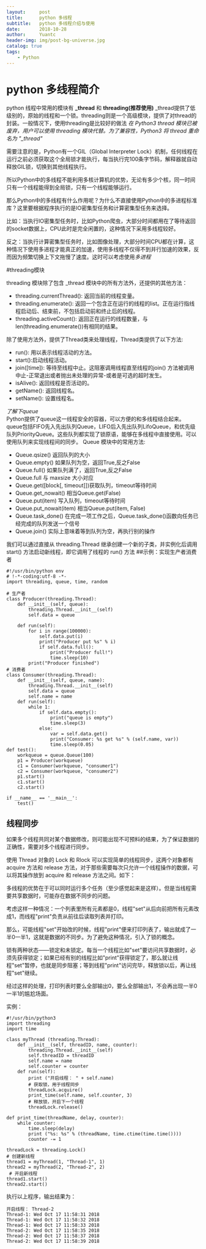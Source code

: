 ```yaml
---
layout:     post
title:      python 多线程
subtitle:   python 多线程介绍与使用
date:       2018-10-28
author:     Yuantc
header-img: img/post-bg-universe.jpg
catalog: true
tags:
    - Python
---
```


# python 多线程简介

python 线程中常用的模块有 **_thread** 和 **threading(推荐使用)** 
_thread提供了低级别的，原始的线程和一个锁。threading则是一个高级模块，提供了对thread的封装。一般情况下，使用threading是比较好的做法
*在 Python3 thread 模块已被废弃，用户可以使用 threading 模块代替。为了兼容性，Python3 将 thread 重命名为 "_thread"*

需要注意的是，Python有一个GIL（Global Interpreter Lock）机制，任何线程在运行之前必须获取这个全局锁才能执行，每当执行完100条字节码，解释器就自动释放GIL锁，切换到其他线程执行。

所以Python中的多线程不能利用多核计算机的优势，无论有多少个核，同一时间只有一个线程能得到全局锁，只有一个线程能够运行。

那么Python中的多线程有什么作用呢？为什么不直接使用Python中的多进程标准库？这里要根据程序执行的是IO密集型任务和计算密集型任务来选择。

比如：当执行IO密集型任务时，比如Python爬虫，大部分时间都用在了等待返回的socket数据上，CPU此时是完全闲置的，这种情况下采用多线程较好。

反之：当执行计算密集型任务时，比如图像处理，大部分时间CPU都在计算，这种情况下使用多进程才能真正的加速，使用多线程不仅得不到并行加速的效果，反而因为频繁切换上下文拖慢了速度。这时可以考虑使用*多进程*


#threading模块

threading 模块除了包含 _thread 模块中的所有方法外，还提供的其他方法：
+ threading.currentThread(): 返回当前的线程变量。
+ threading.enumerate(): 返回一个包含正在运行的线程的list。正在运行指线程启动后、结束前，不包括启动前和终止后的线程。
+ threading.activeCount(): 返回正在运行的线程数量，与len(threading.enumerate())有相同的结果。

除了使用方法外，提供了Thread类来处理线程，Thread类提供了以下方法:
+ run(): 用以表示线程活动的方法。
+ start():启动线程活动。
+ join([time]): 等待至线程中止。这阻塞调用线程直至线程的join() 方法被调用中止-正常退出或者抛出未处理的异常-或者是可选的超时发生。
+ isAlive(): 返回线程是否活动的。
+ getName(): 返回线程名。
+ setName(): 设置线程名。

*了解下queue*   
Python提供了queue这一线程安全的容器，可以方便的和多线程结合起来。 queue包括FIFO先入先出队列Queue，LIFO后入先出队列LifoQueue，和优先级队列PriorityQueue。这些队列都实现了锁原语，能够在多线程中直接使用。可以使用队列来实现线程间的同步。
Queue 模块中的常用方法:
+ Queue.qsize() 返回队列的大小
+ Queue.empty() 如果队列为空，返回True,反之False
+ Queue.full() 如果队列满了，返回True,反之False
+ Queue.full 与 maxsize 大小对应
+ Queue.get([block[, timeout]])获取队列，timeout等待时间
+ Queue.get_nowait() 相当Queue.get(False)
+ Queue.put(item) 写入队列，timeout等待时间
+ Queue.put_nowait(item) 相当Queue.put(item, False)
+ Queue.task_done() 在完成一项工作之后，Queue.task_done()函数向任务已经完成的队列发送一个信号
+ Queue.join() 实际上意味着等到队列为空，再执行别的操作

我们可以通过直接从 threading.Thread 继承创建一个新的子类，并实例化后调用 start() 方法启动新线程，即它调用了线程的 run() 方法
##示例：实现生产者消费者

    #!/usr/bin/python env
    # !-*-coding:utf-8 -*-
    import threading, queue, time, random
    
    # 生产者
    class Producer(threading.Thread):
        def __init__(self, queue):
            threading.Thread.__init__(self)
            self.data = queue
    
        def run(self):
            for i in range(100000):
                self.data.put(i)
                print("Producer put %s" % i)
                if self.data.full():
                    print("Producer full!")
                    time.sleep(10)
            print("Producer finished")
    # 消费者
    class Consumer(threading.Thread):
        def __init__(self, queue, name):
            threading.Thread.__init__(self)
            self.data = queue
            self.name = name
        def run(self):
            while 1:
                if self.data.empty():
                    print("queue is empty")
                    time.sleep(3)
                else:
                    var = self.data.get()
                    print("Consumer: %s get %s" % (self.name, var))
                    time.sleep(0.05)
    def test():
        workqueue = queue.Queue(100)
        p1 = Producer(workqueue)
        c1 = Consumer(workqueue, "consumer1")
        c2 = Consumer(workqueue, "consumer2")
        p1.start()
        c1.start()
        c2.start()
    
    if __name__ == '__main__':
        test()

## 线程同步
如果多个线程共同对某个数据修改，则可能出现不可预料的结果，为了保证数据的正确性，需要对多个线程进行同步。

使用 Thread 对象的 Lock 和 Rlock 可以实现简单的线程同步，这两个对象都有 acquire 方法和 release 方法，对于那些需要每次只允许一个线程操作的数据，可以将其操作放到 acquire 和 release 方法之间。如下：

多线程的优势在于可以同时运行多个任务（至少感觉起来是这样）。但是当线程需要共享数据时，可能存在数据不同步的问题。

考虑这样一种情况：一个列表里所有元素都是0，线程"set"从后向前把所有元素改成1，而线程"print"负责从前往后读取列表并打印。

那么，可能线程"set"开始改的时候，线程"print"便来打印列表了，输出就成了一半0一半1，这就是数据的不同步。为了避免这种情况，引入了锁的概念。

锁有两种状态——锁定和未锁定。每当一个线程比如"set"要访问共享数据时，必须先获得锁定；如果已经有别的线程比如"print"获得锁定了，那么就让线程"set"暂停，也就是同步阻塞；等到线程"print"访问完毕，释放锁以后，再让线程"set"继续。

经过这样的处理，打印列表时要么全部输出0，要么全部输出1，不会再出现一半0一半1的尴尬场面。

实例：
    
    #!/usr/bin/python3
    import threading
    import time
    
    class myThread (threading.Thread):
        def __init__(self, threadID, name, counter):
            threading.Thread.__init__(self)
            self.threadID = threadID
            self.name = name
            self.counter = counter
        def run(self):
            print ("开启线程： " + self.name)
            # 获取锁，用于线程同步
            threadLock.acquire()
            print_time(self.name, self.counter, 3)
            # 释放锁，开启下一个线程
            threadLock.release()
    
    def print_time(threadName, delay, counter):
        while counter:
            time.sleep(delay)
            print ("%s: %s" % (threadName, time.ctime(time.time())))
            counter -= 1
 
    threadLock = threading.Lock()
    # 创建新线程
    thread1 = myThread(1, "Thread-1", 1)
    thread2 = myThread(2, "Thread-2", 2)
     # 开启新线程
    thread1.start()
    thread2.start()
    

执行以上程序，输出结果为：

    开启线程： Thread-2
    Thread-1: Wed Oct 17 11:58:31 2018
    Thread-1: Wed Oct 17 11:58:32 2018
    Thread-1: Wed Oct 17 11:58:33 2018
    Thread-2: Wed Oct 17 11:58:35 2018
    Thread-2: Wed Oct 17 11:58:37 2018
    Thread-2: Wed Oct 17 11:58:39 2018
